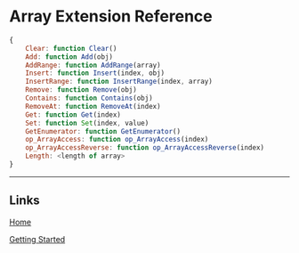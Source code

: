 # Array Extension Reference



```js
{
    Clear: function Clear()       
	Add: function Add(obj)
	AddRange: function AddRange(array)
	Insert: function Insert(index, obj)
	InsertRange: function InsertRange(index, array)
	Remove: function Remove(obj)
	Contains: function Contains(obj)
	RemoveAt: function RemoveAt(index)
	Get: function Get(index)
	Set: function Set(index, value)
	GetEnumerator: function GetEnumerator()
	op_ArrayAccess: function op_ArrayAccess(index)
	op_ArrayAccessReverse: function op_ArrayAccessReverse(index)
	Length: <length of array>
}
```
___

## Links

[Home](../../Readme.md)

[Getting Started](../../GettingStarted.md)
